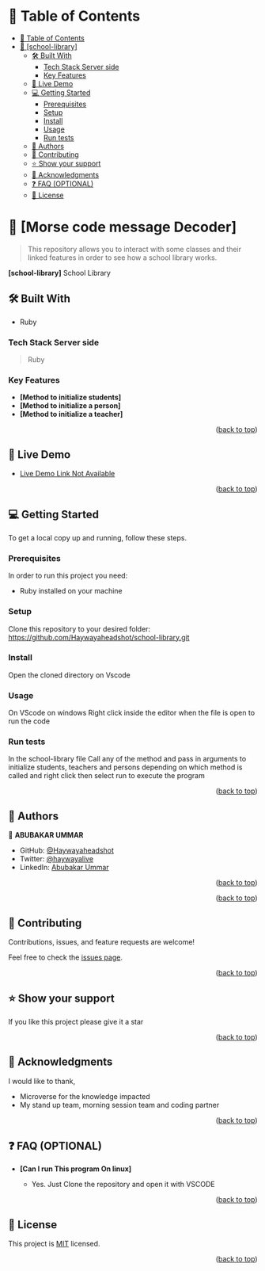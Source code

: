 <a name="readme-top"></a>

# 📗 Table of Contents

- [📗 Table of Contents](#-table-of-contents)
- [📖 \[school-library\] ](#school-library)
  - [🛠 Built With ](#-built-with-)
    - [Tech Stack Server side](#tech-stack-server-side)
    - [Key Features ](#key-features-)
  - [🚀 Live Demo ](#-live-demo-)
  - [💻 Getting Started ](#-getting-started-)
    - [Prerequisites](#prerequisites)
    - [Setup](#setup)
    - [Install](#install)
    - [Usage](#usage)
    - [Run tests](#run-tests)
  - [👥 Authors ](#-authors-)
  - [🤝 Contributing ](#-contributing-)
  - [⭐️ Show your support ](#️-show-your-support-)
  - [🙏 Acknowledgments ](#-acknowledgments-)
  - [❓ FAQ (OPTIONAL) ](#-faq-optional-)
  - [📝 License ](#-license-)

<!-- PROJECT DESCRIPTION -->

# 📖 [Morse code message Decoder] <a name="about-project"></a>

> This repository allows you to interact with some classes and their linked features in order to see how a school library works.

**[school-library]** School Library
## 🛠 Built With <a name="built-with"></a>
- Ruby

### Tech Stack <a name="tech-stack">Server side</a>

> Ruby

<!-- Features -->

### Key Features <a name="key-features"></a>

- **[Method to initialize students]**
- **[Method to initialize a person]**
- **[Method to initialize a teacher]**

<p align="right">(<a href="#readme-top">back to top</a>)</p>

<!-- LIVE DEMO -->

## 🚀 Live Demo <a name="live-demo"></a>

- [Live Demo Link Not Available]()

<p align="right">(<a href="#readme-top">back to top</a>)</p>

<!-- GETTING STARTED -->

## 💻 Getting Started <a name="getting-started"></a>

To get a local copy up and running, follow these steps.

### Prerequisites

In order to run this project you need:
- Ruby installed on your machine

<!--
Example command:

```sh
 gem install rails
```
 -->

### Setup

Clone this repository to your desired folder: https://github.com/Haywayaheadshot/school-library.git

<!--
Example commands:

```sh
  cd my-folder
  git clone git@github.com:myaccount/my-project.git
```
--->

### Install

Open the cloned directory on Vscode

<!--
Example command:

```sh
  cd my-project
  gem install
```
--->

### Usage

 On VScode on windows Right click inside the editor when the file is open to run the code

<!--
Example command:

```sh
  rails server
```
--->

### Run tests

In the school-library file Call any of the method and pass in arguments to initialize students, teachers and persons depending on which method is called and right click then select run to execute the program

<!--
Example command:

```sh
  bin/rails test test/models/article_test.rb
```
--->

<p align="right">(<a href="#readme-top">back to top</a>)</p>

<!-- AUTHORS -->

## 👥 Authors <a name="authors"></a>

👤 **ABUBAKAR UMMAR**

- GitHub: [@Haywayaheadshot](https://github.com/Haywayaheadshot)
- Twitter: [@haywayalive](https://twitter.com/haywayalive)
- LinkedIn: [Abubakar Ummar](https://www.linkedin.com/in/abubakar-ummar/)
  

<p align="right">(<a href="#readme-top">back to top</a>)</p>

<p align="right">(<a href="#readme-top">back to top</a>)</p>

<!-- CONTRIBUTING -->

## 🤝 Contributing <a name="contributing"></a>

Contributions, issues, and feature requests are welcome!

Feel free to check the [issues page](../../issues/).

<p align="right">(<a href="#readme-top">back to top</a>)</p>

<!-- SUPPORT -->

## ⭐️ Show your support <a name="support"></a>

If you like this project please give it a star

<p align="right">(<a href="#readme-top">back to top</a>)</p>

<!-- ACKNOWLEDGEMENTS -->

## 🙏 Acknowledgments <a name="acknowledgements"></a>
I would like to thank,
- Microverse for the knowledge impacted
- My stand up team, morning session team and coding partner

<p align="right">(<a href="#readme-top">back to top</a>)</p>

<!-- FAQ (optional) -->

## ❓ FAQ (OPTIONAL) <a name="faq"></a>

- **[Can I run This program On linux]**

  - Yes. Just Clone the repository and open it with VSCODE 

<p align="right">(<a href="#readme-top">back to top</a>)</p>

<!-- LICENSE -->

## 📝 License <a name="license"></a>

This project is [MIT](./LICENSE) licensed.

<p align="right">(<a href="#readme-top">back to top</a>)</p>